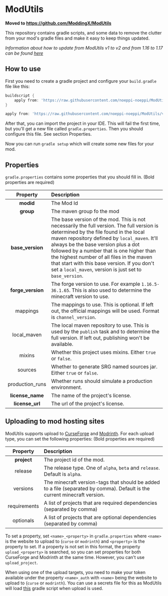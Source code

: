 # ModUtils

**Moved to https://github.com/ModdingX/ModUtils**

This repository contains gradle scripts, and some data to remove the clutter from your mod's gradle files and make it easy to keep things updated.

*Information about how to update from ModUtils v1 to v2 and from 1.16 to 1.17 can be found [here](./updateV2.md)*

## How to use

First you need to create a gradle project and configure your `build.gradle` file like this:

```groovy
buildscript {
    apply from: 'https://raw.githubusercontent.com/noeppi-noeppi/ModUtils/v2/buildscript.gradle', to: buildscript
}

apply from: 'https://raw.githubusercontent.com/noeppi-noeppi/ModUtils/v2/mod.gradle'
```

After that, you can import the project in your IDE. This will fail the first time, but you'll get a new file called `gradle.properties`. Then you should configure this file. See section Properties.

Now you can run `gradle setup` which will create some new files for your mod.

## Properties

`gradle.properties` contains some properties that you should fill in. (Bold properties are required)

| Property | Description |
| :---: | :--- |
| **modid** | The Mod Id |
| **group** | The maven group fo the mod |
| **base_version** | The base version of the mod. This is not necessarily the full version. The full version is determined by the file found in the local maven repository defined by `local_maven`. It'll always be the base version plus a dot followed by a number that is one higher than the highest number of all files in the maven that start with this base version. If you don't set a `local_maven`, version is just set to `base_version`.  |
| **forge_version** | The forge version to use. For example `1.16.5-36.1.65`. This is also used to determine the minecraft version to use. |
| mappings | The mappings to use. This is optional. If left out, the official mappings will be used. Format is `channel_version`. |
| local_maven | The local maven repository to use. This is used by the `publish` task and to determine the full version. If left out, publishing won't be available. |
| mixins | Whether this project uses mixins. Either `true` or `false`. |
| sources | Whether to generate SRG named sources jar. Either `true` or `false`. |
| production_runs | Whether runs should simulate a production environment. |
| **license_name** | The name of the project's license. |
| **license_url** | The url of the project's license. |

## Uploading to mod hosting sites

ModUtils supports upload to [CurseForge](https://www.curseforge.com/minecraft/mc-mods) and [Modrinth](https://www.modrinth.com/mods). For each upload type, you can set the following properties: (Bold properties are required)

| Property | Description |
| :---: | :--- |
| **project** | The project id of the mod. |
| release | The release type. One of `alpha`, `beta` and `release`. Default is `alpha`. |
| versions | The minecraft version-tags that should be added to a file (separated by comma). Default is the current minecraft version. |
| requirements | A list of projects that are required dependencies (separated by comma) |
| optionals | A list of projects that are optional dependencies (separated by comma) |

To set a property, set `<name>_<property>` in `gradle.properties` where `<name>` is the website to upload to (`curse` or `modrinth`) and `<property>` is the property to set. If a property is not set in this format, the property `upload_<property>` is searched, so you can set properties for both CurseForge and Modrinth at the same time. However, you can't use `upload_project`.

When using one of the upload targets, you need to make your token available under the property `<name>_auth` with `<name>` being the website to upload to (`curse` or `modrinth`). You can use a secrets file for this as ModUtils will load [this](https://github.com/MinecraftModDevelopment/Gradle-Collection/blob/master/generic/secrets.gradle) gradle script when upload is used.
